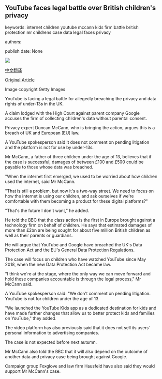 ## YouTube faces legal battle over British children's privacy

keywords: internet children youtube mccann kids firm battle british protection mr childrens case data legal faces privacy

authors: 

publish date: None

![](https://ichef.bbci.co.uk/news/1024/branded_news/596F/production/_114359822_gettyimages-485205719.jpg)

[中文翻译](YouTube%20faces%20legal%20battle%20over%20British%20children%27s%20privacy_zh.md)

[Original Article](https://www.bbc.com/news/business-54140676)

Image copyright Getty Images

YouTube is facing a legal battle for allegedly breaching the privacy and data rights of under-13s in the UK.

A claim lodged with the High Court against parent company Google accuses the firm of collecting children's data without parental consent.

Privacy expert Duncan McCann, who is bringing the action, argues this is a breach of UK and European (EU) law.

A YouTube spokesperson said it does not comment on pending litigation and the platform is not for use by under-13s.

Mr McCann, a father of three children under the age of 13, believes that if the case is successful, damages of between £100 and £500 could be payable to those whose data was breached.

"When the internet first emerged, we used to be worried about how children used the internet, said Mr McCann.

"That is still a problem, but now it's a two-way street. We need to focus on how the internet is using our children, and ask ourselves if we're comfortable with them becoming a product for these digital platforms?"

"That's the future I don't want," he added.

He told the BBC that the class action is the first in Europe brought against a technology firm on behalf of children. He says that estimated damages of more than £2bn are being sought for about five million British children as well as their parents or guardians.

He will argue that YouTube and Google have breached the UK's Data Protection Act and the EU's General Data Protection Regulations.

The case will focus on children who have watched YouTube since May 2018, when the new Data Protection Act became law.

"I think we're at the stage, where the only way we can move forward and hold these companies accountable is through the legal process," Mr McCann said.

A YouTube spokesperson said: "We don't comment on pending litigation. YouTube is not for children under the age of 13.

"We launched the YouTube Kids app as a dedicated destination for kids and have made further changes that allow us to better protect kids and families on YouTube," they added.

The video platform has also previously said that it does not sell its users' personal information to advertising companies.

The case is not expected before next autumn.

Mr McCann also told the BBC that it will also depend on the outcome of another data and privacy case being brought against Google.

Campaign group Foxglove and law firm Hausfeld have also said they would support Mr McCann's case.
